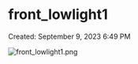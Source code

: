 # front_lowlight1

Created: September 9, 2023 6:49 PM

![front_lowlight1.png](front_lowlight1%201396b341af024ab08d933841b8257068/front_lowlight1.png)